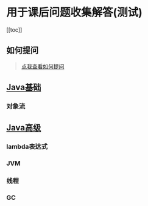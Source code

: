 
# 用于课后问题收集解答(测试)
[[toc]]

## 如何提问
> [点我查看如何提问](/how-to-ask-question.md)


## [Java基础](./javase/base/base.md)
### 对象流

## [Java高级](./javase/senior/senior.md)
### lambda表达式
### JVM
### 线程
### GC
